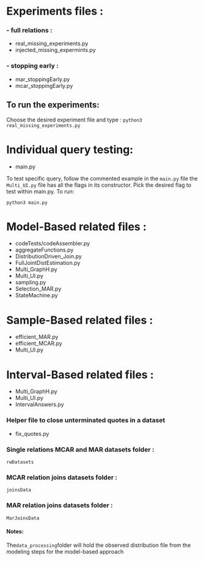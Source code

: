 # Experiments files :
### - full relations :
   - real_missing_experiments.py
   - injected_missing_expermints.py
   
### - stopping early :
   - mar_stoppingEarly.py
   - mcar_stoppingEarly.py

## To run the experiments:
Choose the desired experiment file and type :
`python3 real_missing_experiments.py`

# Individual query testing:
- main.py

To test specific query, follow the commented example in the `main.py` file 
the `Multi_UI.py` file  has all the flags in its constructor. Pick the desired flag to test within main.py. To run:

`python3 main.py`
# Model-Based related files :
- codeTests/codeAssembler.py
- aggregateFunctions.py
- DistributionDriven_Join.py
- FullJointDistEstimation.py
- Multi_GraphH.py
- Multi_UI.py
- sampling.py
- Selection_MAR.py
- StateMachine.py

# Sample-Based related files :
- efficient_MAR.py
- efficient_MCAR.py
- Multi_UI.py


# Interval-Based related files :
- Multi_GraphH.py
- Multi_UI.py
- IntervalAnswers.py


###  Helper file to close unterminated quotes in a dataset
- fix_quotes.py

### Single relations MCAR and MAR datasets folder :
`rwDatasets`

### MCAR relation joins datasets folder :
`joinsData`

### MAR relation joins datasets folder :
`MarJoinsData`

#### Notes:
The`data_processing`folder will hold the observed distribution file from the modeling steps for the model-based approach

